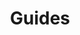 ---
title: Guides
description: "Consult the following developer guides on common subjects and usage of DataWedge features and APIs."
layout: list-content-items.html
content-items:
  - type: section
    level: 4
    title: General Programming Practices
    text: This guide contains various DataWedge Android programming tips and best practices.
    url: /datawedge/8-2/guide/gettingstarted/#datawedgeapi
  - type: section
    level: 4
    title: Application development articles and blog posts
    text: This guide contains multiple DataWedge articles and blog posts related to application development.
    url: /datawedge/8-2/guide/programmers-guides/articles
  - type: section
    level: 4
    title: Content Provider Programmer's Guide
    text: This guide provides information on leveraging DataWedge's content provider to retrieve scanned data from large files.
    url: /datawedge/8-2/guide/programmers-guides/content-provider
  - type: section
    level: 4
    title: Control Access to DataWedge Intent APIs
    text: Learn how to control access to DataWedge Intent APIs to prevent unauthorized use of the APIs.
    url: /datawedge/8-2/guide/programmers-guides/secure-intent-apis
  - type: section
    level: 4
    title: Remote Administration
    text: Learn how to mass deploy DataWedge configurations using DataWedge Manager CSP.
    url: /datawedge/8-2/guide/admin
  - type: section
    level: 4
    title: Licensing
    text: This guide provides information on Mobility DNA (MDNA) Enterprise license required on Zebra Professional-series devices.
    url: /datawedge/8-2/guide/licensing
product: DataWedge
productversion: '8.2'
---